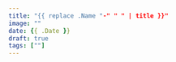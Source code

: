 ```yaml
---
title: "{{ replace .Name "-" " " | title }}"
image: ""
date: {{ .Date }}
draft: true
tags: [""]
---
```


